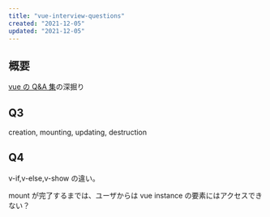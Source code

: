 ```yaml
---
title: "vue-interview-questions"
created: "2021-12-05"
updated: "2021-12-05"
---
```


## 概要

[vue の Q&A 集](https://github.com/sudheerj/vuejs-interview-questions)の深掘り

## Q3

creation, mounting, updating, destruction

## Q4

v-if,v-else,v-show の違い。

mount が完了するまでは、ユーザからは vue instance の要素にはアクセスできない？
